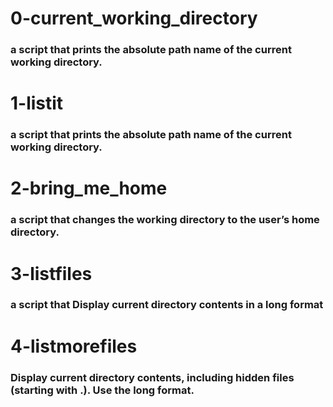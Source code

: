 # 0-current_working_directory
### a script that prints the absolute path name of the current working directory.

# 1-listit
### a script that prints the absolute path name of the current working directory.

# 2-bring_me_home
### a script that changes the working directory to the user’s home directory.

# 3-listfiles
### a script that Display current directory contents in a long format

# 4-listmorefiles
### Display current directory contents, including hidden files (starting with .). Use the long format.
